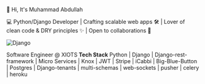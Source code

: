 👋 Hi, It's Muhammad Abdullah

💻 Python/Django Developer | Crafting scalable web apps 🛠️ | Lover of clean code & DRY principles ✨ | Open to collaborations 🚀

![Django](https://img.shields.io/badge/-Django-green?style=for-the-badge&logo=Django)

<!---
blazing-dev/blazing-dev is a ✨ special ✨ repository because its `README.md` (this file) appears on your GitHub profile.
You can click the Preview link to take a look at your changes.
--->
Software Engineer @ XIOTS
**Tech Stack**
Python | Django | Django-rest-framework | Micro Services | Knox | JWT | Stripe | iCabbi | Big-Blue-Button | Postgres | Django-tenants | multi-schemas | web-sockets | pusher | celery | heroku

